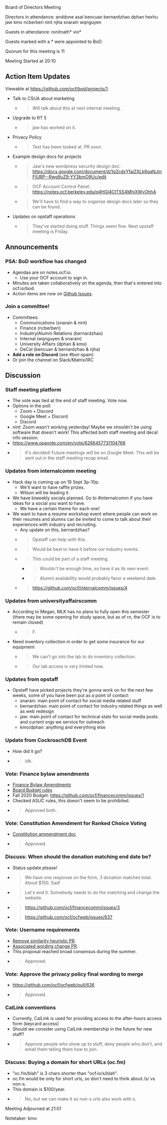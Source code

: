 Board of Directors Meeting

Directors in attendance:
anddone
asai
bencuan
bernardzhao
dphan
hexhu
jaw
kmo
ncberberi
nint
njha
snarain
wqnguyen

Guests in attendance:
ronitnath*
vio*

Guests marked with a * were appointed to BoD.

Quorum for this meeting is 11

Meeting Started at 20:10

## Action Item Updates
Viewable at https://github.com/ocf/bod/projects/1.

- Talk to CSUA about marketing
    - > Will talk about this at next internal meeting.
- Upgrade to RT 5
    - > jaw has worked on it.
- Privacy Policy
    - > Text has been looked at. PR soon.
- Example design docs for projects
    - > Jaw's new wordpress security design doc: https://docs.google.com/document/d/1q2cdxYfaiZXLk6gaNJmFIURP--Rwg9uZ9-YY3bmO9Uc/edit
    - > OCF Account Control Panel: https://notes.ocf.berkeley.edu/q4HGl4CtTSS4MhjXWyOhhA
    - > We'll have to find a way to organise design docs later so they can be found.
- Updates on opstaff operations
    - > They've started doing stuff. Things seem fine. Next opstaff meeting is Friday.

## Announcements

### PSA: BoD workflow has changed
- Agendas are on notes.ocf.io.
    - Use your OCF account to sign in.
- Minutes are taken collaboratively on the agenda, then that's entered into ocf.io/bod.
- Action items are now on [Github Issues](https://github.com/ocf/bod/projects/1).

### Join a committee!
- Committees:
    - Communications (snarain & nint)
    - Finance (ncberberi)
    - Industry/Alumni Relations (bernardzhao)
    - Internal (wqnguyen & snarain)
    - University Affairs (dphan & kmo)
    - DeCal (bencuan & bernardzhao & njha)
- **Add a role on Discord** (see #bot-spam)
- Or join the channel on Slack/Matrix/IRC

## Discussion

### Staff meeting platform
- The vote was tied at the end of staff meeting. Vote now.
- Options in the poll:
    - Zoom + Discord
    - Google Meet + Discord
    - Discord
- nint: Zoom wasn't working yesterday! Maybe we shouldn't be using software that doesn't work! This affected both staff meeting and decal info session.
- https://www.opavote.com/en/vote/6266457731104768
- > It's decided! Future meetings will be on Google Meet. This will be sent out in the staff meeting recap email.

### Updates from internalcomm meeting
- Hack day is coming up on 19 Sept 3p-10p.
    - We'll want to have raffle prizes.
    - Wilson will be leading it.
- We have biweekly socials planned. Go to #internalcomm if you have ideas for a social you want to have.
    - We have a certain theme for each one!
- We want to have a resume workshop event where people can work on their resumes and alumns can be invited to come to talk about their experiences with industry and recruiting.
    - Any update on this, bernardzhao?
    - > Opstaff can help with this.
    - > Would be best to have it before our industry events.
    - > This could be part of a staff meeting.
        - > Wouldn't be enough time, so have it as its own event.
        - > Alumni availability would probably favor a weekend date.
    - > https://github.com/ocf/internalcomm/issues/4

### Updates from universityaffairscomm
- According to Megan, MLK has no plans to fully open this semester (there may be some opening for study space, but as of rn, the OCF is to remain closed)
    - > F.
- Need inventory collection in order to get some insurance for our equipment
    - > We can't go into the lab to do inventory collection.
    - > Our lab access is very limited now.

### Updates from opstaff
- Opstaff have picked projects they're gonna work on for the next few weeks, some of you have been put as a point of contact:
    - snarain: main point of contact for social media related stuff
    - bernardzhao: main point of contact for industry related things as well as web redesign
    - jaw: main point of contact for technical stats for social media posts and current orgs we service for outreach
    - kmo/dphan: anything and everything else

### Update from CockroachDB Event
- How did it go?
- > idk.

### Vote: Finance bylaw amendments
- [Finance Bylaw Amendments](https://docs.google.com/document/d/1mVEbmZOxiiP8fLYxyOUYIgcrs8D0Y9lN2GorOYojy2g/edit)
- [Board Budget rules](https://docs.google.com/document/d/1LOoG9Y-lx3FsYtCjho0DG5lpSTLQXG65tzzhpA6dD0Y/edit?usp=sharing)
- Fall 2020 Budget: https://github.com/ocf/financecomm/issues/1 
- Checked ASUC rules, this doesn't seem to be prohibited.
- > Approved both.


### Vote: Constitution Amendment for Ranked Choice Voting
- [Constitution ammendment doc](https://docs.google.com/document/d/16jZGeIX9I5MdJ-lfJZAKUiLrm-1HJcSmayl-LYm0mBY/edit)
- > Approved.

### Discuss: When should the donation matching end date be?
- Status update please!
- > We have one response on the form, 3 donation matches total. About $150. Sad!
- > Let's end it. Somebody needs to do the matching and change the website.
- > https://github.com/ocf/financecomm/issues/3
- > https://github.com/ocf/ocfweb/issues/637

### Vote: Username requirements
- [Remove similarity heuristic PR](https://github.com/ocf/ocflib/pull/216).
- [Associated wording change PR](https://github.com/ocf/ocfweb/pull/622).
- This proposal reached broad consensus during the summer.
- > Approved.

### Vote: Approve the privacy policy final wording to merge
- https://github.com/ocf/ocfweb/pull/636
- > Approved.

### CalLink conventions
- Currently, CalLink is used for providing access to the after-hours access form (keycard access)
- Should we consider using CalLink membership in the future for new staff?
- > Approve people who show up to stuff, deny people who don't, and email them telling them how to join.

### Discuss: Buying a domain for short URLs (oc.fm)
- "oc.fm/blah" is 3 chars shorter than "ocf.io/s/blah".
- oc.fm would be only for short urls, so don't need to think about /s/ vs non-s.
- This domain is $100/year.
- > No, but we can make it so non-s urls also work with s.

Meeting Adjourned at 21:01

Notetaker: kmo
